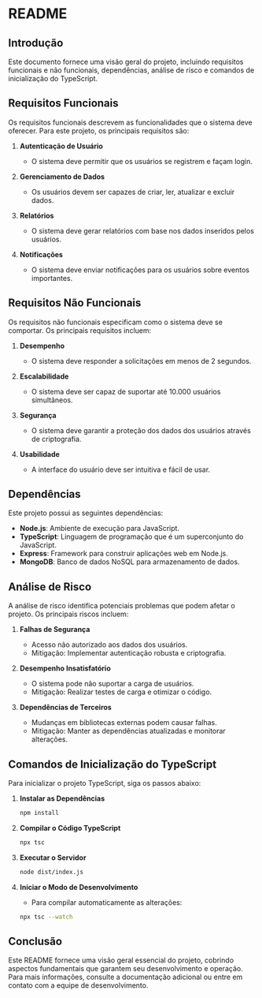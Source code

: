 # README

## Introdução
Este documento fornece uma visão geral do projeto, incluindo requisitos funcionais e não funcionais, dependências, análise de risco e comandos de inicialização do TypeScript.

## Requisitos Funcionais
Os requisitos funcionais descrevem as funcionalidades que o sistema deve oferecer. Para este projeto, os principais requisitos são:

1. **Autenticação de Usuário**
   - O sistema deve permitir que os usuários se registrem e façam login.

2. **Gerenciamento de Dados**
   - Os usuários devem ser capazes de criar, ler, atualizar e excluir dados.

3. **Relatórios**
   - O sistema deve gerar relatórios com base nos dados inseridos pelos usuários.

4. **Notificações**
   - O sistema deve enviar notificações para os usuários sobre eventos importantes.

## Requisitos Não Funcionais
Os requisitos não funcionais especificam como o sistema deve se comportar. Os principais requisitos incluem:

1. **Desempenho**
   - O sistema deve responder a solicitações em menos de 2 segundos.

2. **Escalabilidade**
   - O sistema deve ser capaz de suportar até 10.000 usuários simultâneos.

3. **Segurança**
   - O sistema deve garantir a proteção dos dados dos usuários através de criptografia.

4. **Usabilidade**
   - A interface do usuário deve ser intuitiva e fácil de usar.

## Dependências
Este projeto possui as seguintes dependências:

- **Node.js**: Ambiente de execução para JavaScript.
- **TypeScript**: Linguagem de programação que é um superconjunto do JavaScript.
- **Express**: Framework para construir aplicações web em Node.js.
- **MongoDB**: Banco de dados NoSQL para armazenamento de dados.

## Análise de Risco
A análise de risco identifica potenciais problemas que podem afetar o projeto. Os principais riscos incluem:

1. **Falhas de Segurança**
   - Acesso não autorizado aos dados dos usuários.
   - Mitigação: Implementar autenticação robusta e criptografia.

2. **Desempenho Insatisfatório**
   - O sistema pode não suportar a carga de usuários.
   - Mitigação: Realizar testes de carga e otimizar o código.

3. **Dependências de Terceiros**
   - Mudanças em bibliotecas externas podem causar falhas.
   - Mitigação: Manter as dependências atualizadas e monitorar alterações.

## Comandos de Inicialização do TypeScript
Para inicializar o projeto TypeScript, siga os passos abaixo:

1. **Instalar as Dependências**
   ```bash
   npm install
   ```

2. **Compilar o Código TypeScript**
   ```bash
   npx tsc
   ```

3. **Executar o Servidor**
   ```bash
   node dist/index.js
   ```

4. **Iniciar o Modo de Desenvolvimento**
   - Para compilar automaticamente as alterações:
   ```bash
   npx tsc --watch
   ```

## Conclusão
Este README fornece uma visão geral essencial do projeto, cobrindo aspectos fundamentais que garantem seu desenvolvimento e operação. Para mais informações, consulte a documentação adicional ou entre em contato com a equipe de desenvolvimento.